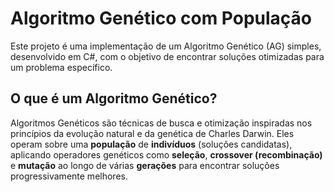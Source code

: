 # Algoritmo Genético com População

Este projeto é uma implementação de um Algoritmo Genético (AG) simples, desenvolvido em C#, com o objetivo de encontrar soluções otimizadas para um problema específico.

## O que é um Algoritmo Genético?

Algoritmos Genéticos são técnicas de busca e otimização inspiradas nos princípios da evolução natural e da genética de Charles Darwin. Eles operam sobre uma **população** de **indivíduos** (soluções candidatas), aplicando operadores genéticos como **seleção**, **crossover (recombinação)** e **mutação** ao longo de várias **gerações** para encontrar soluções progressivamente melhores.